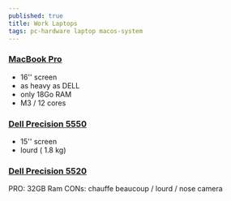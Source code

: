 ```yaml
---
published: true
title: Work Laptops
tags: pc-hardware laptop macos-system
---
```


### [MacBook Pro](https://www.apple.com/macbook-pro/)
- 16'' screen
- as heavy as DELL 
- only 18Go RAM
- M3 / 12 cores

### [Dell Precision 5550](https://www.notebookcheck.net/Dell-Precision-5550-Workstation-Review-The-XPS-15-For-Professionals.483877.0.html)
- 15'' screen 
- lourd ( 1.8 kg)

### [Dell Precision 5520](https://www.dell.com/support/kbdoc/fr-fr/000141036/dell-precision-5520-mobile-station-de-travail-guide-visuel)
PRO:  32GB Ram
CONs: chauffe beaucoup / lourd / nose camera
